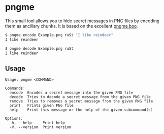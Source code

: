 # pngme

This small tool allows you to hide secret messages in PNG files by encoding them as ancillary chunks. It is based on the excellent [pngme boo](https://picklenerd.github.io/pngme_book/introduction.html).

```bash
$ pngme encode Example.png ruSt "I like reindeer"
I like reindeer

$ pngme decode Example.png ruSt 
I like reindeer
```

## Usage

```
Usage: pngme <COMMAND>

Commands:
  encode  Encodes a secret message into the given PNG file
  decode  Tries to decode a secret message from the given PNG file
  remove  Tries to removes a secret message from the given PNG file
  print   Prints given PNG file
  help    Print this message or the help of the given subcommand(s)

Options:
  -h, --help     Print help
  -V, --version  Print version
```

